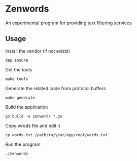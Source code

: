 # Zenwords

An experimental program for providing text filtering services

## Usage

Install the vendor (if not exists)

    dep ensure

Get the tools

    make tools

Generate the related code from protocol buffers

    make generate

Build the application

    go build -o zenwords *.go

Copy wrods file and edit it

    cp words.txt /path/to/your/app/root/words.txt

Run the program

    ./zenwords
